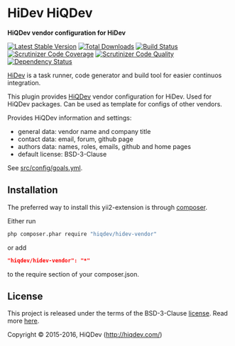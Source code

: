 HiDev HiQDev
============

**HiQDev vendor configuration for HiDev**

[![Latest Stable Version](https://poser.pugx.org/hiqdev/hidev-vendor/v/stable)](https://packagist.org/packages/hiqdev/hidev-vendor)
[![Total Downloads](https://poser.pugx.org/hiqdev/hidev-vendor/downloads)](https://packagist.org/packages/hiqdev/hidev-vendor)
[![Build Status](https://img.shields.io/travis/hiqdev/hidev-vendor.svg)](https://travis-ci.org/hiqdev/hidev-vendor)
[![Scrutinizer Code Coverage](https://img.shields.io/scrutinizer/coverage/g/hiqdev/hidev-vendor.svg)](https://scrutinizer-ci.com/g/hiqdev/hidev-vendor/)
[![Scrutinizer Code Quality](https://img.shields.io/scrutinizer/g/hiqdev/hidev-vendor.svg)](https://scrutinizer-ci.com/g/hiqdev/hidev-vendor/)
[![Dependency Status](https://www.versioneye.com/php/hiqdev:hidev-vendor/dev-master/badge.svg)](https://www.versioneye.com/php/hiqdev:hidev-vendor/dev-master)

[HiDev](https://github.com/hiqdev/hidev) is a task runner, code generator and build tool for easier continuos integration.

This plugin provides [HiQDev](https://github.com/hiqdev) vendor configuration for HiDev.
Used for HiQDev packages. Can be used as template for configs of other vendors.

Provides HiQDev information and settings:

- general data: vendor name and company title
- contact data: email, forum, github page
- authors data: names, roles, emails, github and home pages
- default license: BSD-3-Clause

See [src/config/goals.yml](src/config/goals.yml).

## Installation

The preferred way to install this yii2-extension is through [composer](http://getcomposer.org/download/).

Either run

```sh
php composer.phar require "hiqdev/hidev-vendor"
```

or add

```json
"hiqdev/hidev-vendor": "*"
```

to the require section of your composer.json.

## License

This project is released under the terms of the BSD-3-Clause [license](LICENSE).
Read more [here](http://choosealicense.com/licenses/bsd-3-clause).

Copyright © 2015-2016, HiQDev (http://hiqdev.com/)
